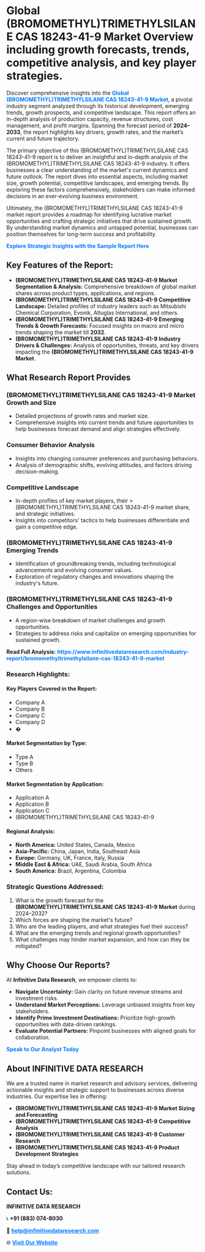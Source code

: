 <h1>Global (BROMOMETHYL)TRIMETHYLSILANE CAS 18243-41-9 Market Overview including growth forecasts, trends, competitive analysis, and key player strategies.</h1>
<p>
Discover comprehensive insights into the 
<a href="https://www.infinitivedataresearch.com/industry-report/bromomethyltrimethylsilane-cas-18243-41-9-market" rel="dofollow" style="color: #007BFF; text-decoration: none;"><strong>Global (BROMOMETHYL)TRIMETHYLSILANE CAS 18243-41-9 Market</strong></a>, a pivotal industry segment analyzed through its historical development, emerging trends, growth prospects, and competitive landscape. This report offers an in-depth analysis of production capacity, revenue structures, cost management, and profit margins. Spanning the forecast period of <strong>2024–2033</strong>, the report highlights key drivers, growth rates, and the market’s current and future trajectory.
</p>
<p>
The primary objective of this (BROMOMETHYL)TRIMETHYLSILANE CAS 18243-41-9 report is to deliver an insightful and in-depth analysis of the (BROMOMETHYL)TRIMETHYLSILANE CAS 18243-41-9 industry. It offers businesses a clear understanding of the market's current dynamics and future outlook. The report dives into essential aspects, including market size, growth potential, competitive landscapes, and emerging trends. By exploring these factors comprehensively, stakeholders can make informed decisions in an ever-evolving business environment.
</p>
<p>
Ultimately, the (BROMOMETHYL)TRIMETHYLSILANE CAS 18243-41-9 market report provides a roadmap for identifying lucrative market opportunities and crafting strategic initiatives that drive sustained growth. By understanding market dynamics and untapped potential, businesses can position themselves for long-term success and profitability.
</p>
<p>
<a href="https://www.infinitivedataresearch.com/request-sample/reportId=103486" style="color: #007BFF; text-decoration: none;"><strong>Explore Strategic Insights with the Sample Report Here</strong></a>
</p>

<h2>Key Features of the Report:</h2>
<ul>
<li><strong>(BROMOMETHYL)TRIMETHYLSILANE CAS 18243-41-9 Market Segmentation & Analysis:</strong> Comprehensive breakdown of global market shares across product types, applications, and regions.</li>
<li><strong>(BROMOMETHYL)TRIMETHYLSILANE CAS 18243-41-9 Competitive Landscape:</strong> Detailed profiles of industry leaders such as Mitsubishi Chemical Corporation, Evonik, Altuglas International, and others.</li>
<li><strong>(BROMOMETHYL)TRIMETHYLSILANE CAS 18243-41-9 Emerging Trends & Growth Forecasts:</strong> Focused insights on macro and micro trends shaping the market till <strong>2032</strong>.</li>
<li><strong>(BROMOMETHYL)TRIMETHYLSILANE CAS 18243-41-9 Industry Drivers & Challenges:</strong> Analysis of opportunities, threats, and key drivers impacting the <strong>(BROMOMETHYL)TRIMETHYLSILANE CAS 18243-41-9 Market</strong>.</li>
</ul>

<h2>What Research Report Provides</h2>
<h3>(BROMOMETHYL)TRIMETHYLSILANE CAS 18243-41-9 Market Growth and Size</h3>
<ul>
<li>Detailed projections of growth rates and market size.</li>
<li>Comprehensive insights into current trends and future opportunities to help businesses forecast demand and align strategies effectively.</li>
</ul>

<h3>Consumer Behavior Analysis</h3>
<ul>
<li>Insights into changing consumer preferences and purchasing behaviors.</li>
<li>Analysis of demographic shifts, evolving attitudes, and factors driving decision-making.</li>
</ul>

<h3>Competitive Landscape</h3>
<ul>
<li>In-depth profiles of key market players, their >(BROMOMETHYL)TRIMETHYLSILANE CAS 18243-41-9 market share, and strategic initiatives.</li>
<li>Insights into competitors' tactics to help businesses differentiate and gain a competitive edge.</li>
</ul>

<h3>(BROMOMETHYL)TRIMETHYLSILANE CAS 18243-41-9 Emerging Trends</h3>
<ul>
<li>Identification of groundbreaking trends, including technological advancements and evolving consumer values.</li>
<li>Exploration of regulatory changes and innovations shaping the industry's future.</li>
</ul>

<h3>(BROMOMETHYL)TRIMETHYLSILANE CAS 18243-41-9 Challenges and Opportunities</h3>
<ul>
<li>A region-wise breakdown of market challenges and growth opportunities.</li>
<li>Strategies to address risks and capitalize on emerging opportunities for sustained growth.</li>
</ul>
<p><strong>Read Full Analysis:</strong> <a href="https://www.infinitivedataresearch.com/industry-report/bromomethyltrimethylsilane-cas-18243-41-9-market" rel="dofollow" style="color: #007BFF; text-decoration: none;"><strong>https://www.infinitivedataresearch.com/industry-report/bromomethyltrimethylsilane-cas-18243-41-9-market</strong></a></p>
<h3>Research Highlights:</h3>
<h4>Key Players Covered in the Report:</h4>
<ul><li>Company A</li><li>Company B</li><li>Company C</li><li>Company D</li><li>�</li></ul>
<h4>Market Segmentation by Type:</h4>
<ul><li>Type A</li><li>Type B</li><li>Others</li></ul>
<h4>Market Segmentation by Application:</h4>
<ul><li>Application A</li><li>Application B</li><li>Application C</li><li>(BROMOMETHYL)TRIMETHYLSILANE CAS 18243-41-9</li></ul>

<h4>Regional Analysis:</h4>
<ul>
<li><strong>North America:</strong> United States, Canada, Mexico</li>
<li><strong>Asia-Pacific:</strong> China, Japan, India, Southeast Asia</li>
<li><strong>Europe:</strong> Germany, UK, France, Italy, Russia</li>
<li><strong>Middle East & Africa:</strong> UAE, Saudi Arabia, South Africa</li>
<li><strong>South America:</strong> Brazil, Argentina, Colombia</li>
</ul>

<h3>Strategic Questions Addressed:</h3>
<ol>
<li>What is the growth forecast for the <strong>(BROMOMETHYL)TRIMETHYLSILANE CAS 18243-41-9 Market</strong> during 2024–2032?</li>
<li>Which forces are shaping the market's future?</li>
<li>Who are the leading players, and what strategies fuel their success?</li>
<li>What are the emerging trends and regional growth opportunities?</li>
<li>What challenges may hinder market expansion, and how can they be mitigated?</li>
</ol>

<h2>Why Choose Our Reports?</h2>
<p>At <strong>Infinitive Data Research</strong>, we empower clients to:</p>
<ul>
<li><strong>Navigate Uncertainty:</strong> Gain clarity on future revenue streams and investment risks.</li>
<li><strong>Understand Market Perceptions:</strong> Leverage unbiased insights from key stakeholders.</li>
<li><strong>Identify Prime Investment Destinations:</strong> Prioritize high-growth opportunities with data-driven rankings.</li>
<li><strong>Evaluate Potential Partners:</strong> Pinpoint businesses with aligned goals for collaboration.</li>
</ul>
<p><a href="https://www.infinitivedataresearch.com/industry-report/bromomethyltrimethylsilane-cas-18243-41-9-market" rel="dofollow" style="color: #007BFF; text-decoration: none;"><strong>Speak to Our Analyst Today</strong></a></p>

<h2>About INFINITIVE DATA RESEARCH</h2>
<p>We are a trusted name in market research and advisory services, delivering actionable insights and strategic support to businesses across diverse industries. Our expertise lies in offering:</p>
<ul>
<li><strong>(BROMOMETHYL)TRIMETHYLSILANE CAS 18243-41-9 Market Sizing and Forecasting</strong></li>
<li><strong>(BROMOMETHYL)TRIMETHYLSILANE CAS 18243-41-9 Competitive Analysis</strong></li>
<li><strong>(BROMOMETHYL)TRIMETHYLSILANE CAS 18243-41-9 Customer Research</strong></li>
<li><strong>(BROMOMETHYL)TRIMETHYLSILANE CAS 18243-41-9 Product Development Strategies</strong></li>
</ul>
<p>Stay ahead in today’s competitive landscape with our tailored research solutions.</p>

<h2>Contact Us:</h2>
<p><strong>INFINITIVE DATA RESEARCH</strong></p>
<p>📞 <strong>+91 (883) 074-8030</strong></p>
<p>📧 <strong><a href="mailto:help@infinitivedataresearch.com" style="color: #007BFF;">help@infinitivedataresearch.com</a></strong></p>
<p>🌐 <strong><a href="https://www.infinitivedataresearch.com" rel="dofollow" style="color: #007BFF;">Visit Our Website</a></strong></p>